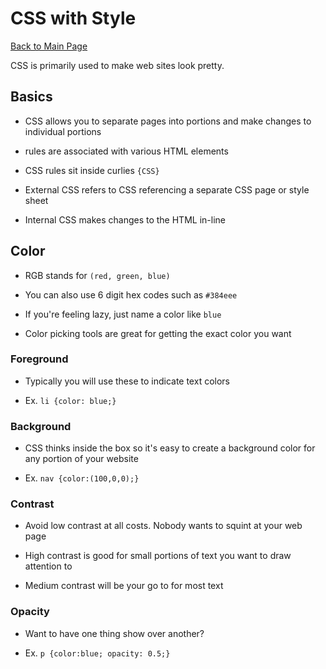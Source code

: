 # CSS with Style

[Back to Main Page](README.md)

CSS is primarily used to make web sites look pretty.

## Basics

- CSS allows you to separate pages into portions and make changes to individual portions

- rules are associated with various HTML elements

- CSS rules sit inside curlies `{CSS}`

- External CSS refers to CSS referencing a separate CSS page or style sheet

- Internal CSS makes changes to the HTML in-line

## Color

- RGB stands for `(red, green, blue)`

- You can also use 6 digit hex codes such as `#384eee`

- If you're feeling lazy, just name a color like `blue`

- Color picking tools are great for getting the exact color you want

### Foreground

- Typically you will use these to indicate text colors

- Ex. `li {color: blue;}`

### Background

- CSS thinks inside the box so it's easy to create a background color for any portion of your website

- Ex. `nav {color:(100,0,0);}`

### Contrast

- Avoid low contrast at all costs. Nobody wants to squint at your web page

- High contrast is good for small portions of text you want to draw attention to

- Medium contrast will be your go to for most text

### Opacity

- Want to have one thing show over another?

- Ex. `p {color:blue; opacity: 0.5;}`